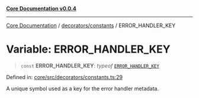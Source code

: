 [**Core Documentation v0.0.4**](../../../README.md)

***

[Core Documentation](../../../modules.md) / [decorators/constants](../README.md) / ERROR\_HANDLER\_KEY

# Variable: ERROR\_HANDLER\_KEY

> `const` **ERROR\_HANDLER\_KEY**: *typeof* [`ERROR_HANDLER_KEY`](ERROR_HANDLER_KEY.md)

Defined in: [core/src/decorators/constants.ts:29](https://github.com/stonemjs/core/blob/8c14a336c794eb98d8513b950cb1c2786962eaaf/src/decorators/constants.ts#L29)

A unique symbol used as a key for the error handler metadata.
